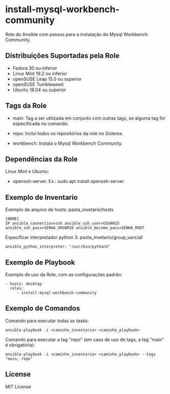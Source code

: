 install-mysql-workbench-community
=========

Role do Ansible com passos para a instalação do Mysql Workbench Community.

Distribuições Suportadas pela Role
------------

- Fedora 30 ou inferior
- Linux Mint 19.2 ou inferior
- openSUSE Leap 15.0 ou superior
- openSUSE Tumbleweed
- Ubuntu 18.04 ou superior


Tags da Role 
--------------

- main: Tag a ser utilizada em conjunto com outras tags, se alguma tag for especificada no comando.
  
- repo: Inclui todos os repositórios da role no Sistema.
- workbench: Instala o Mysql Workbench Community.


Dependências da Role 
--------------

Linux Mint e Ubuntu:

- openssh-server. Ex.: sudo apt install openssh-server


Exemplo de Inventario
----------------

Exemplo de arquivo de hosts: pasta_invetario/hosts

    [NOME]
    IP ansible_connection=ssh ansible_ssh_user=USUARIO ansible_ssh_pass=SENHA_URUARIO ansible_become_pass=SENHA_ROOT


Especificar interpretador python 3: pasta_invetario/group_vars/all

    ansible_python_interpreter: "/usr/bin/python3"


Exemplo de Playbook
----------------

Exemplo de uso da Role, com as configurações padrão:

    - hosts: desktop
      roles:
         - install-mysql-workbench-community


Exemplo de Comandos
----------------

Comando para executar todas as tasks:

    ansible-playbook -i <caminho_inventario> <caminho_playbook>

Comando para executar a tag "repo" (em caso de uso de tags, a tag "main" é obrigatória):

    ansible-playbook -i <caminho_inventario> <caminho_playbook> --tags "main, repo"


License
-------

MIT License